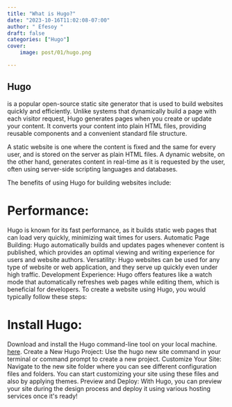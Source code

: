 ```yaml
---
title: "What is Hugo?"
date: "2023-10-16T11:02:08-07:00"
author: " Efesoy "
draft: false
categories: ["Hugo"]
cover:
    image: post/01/hugo.png

---
```


## Hugo 
is a popular open-source static site generator that is used to build websites quickly and efficiently. Unlike systems that dynamically build a page with each visitor request, Hugo generates pages when you create or update your content. It converts your content into plain HTML files, providing reusable components and a convenient standard file structure​​​​​​.

A static website is one where the content is fixed and the same for every user, and is stored on the server as plain HTML files. A dynamic website, on the other hand, generates content in real-time as it is requested by the user, often using server-side scripting languages and databases.

The benefits of using Hugo for building websites include:

# Performance: 
Hugo is known for its fast performance, as it builds static web pages that can load very quickly, minimizing wait times for users​​​​.
Automatic Page Building: Hugo automatically builds and updates pages whenever content is published, which provides an optimal viewing and writing experience for users and website authors​​.
Versatility: Hugo websites can be used for any type of website or web application, and they serve up quickly even under high traffic​​.
Development Experience: Hugo offers features like a watch mode that automatically refreshes web pages while editing them, which is beneficial for developers​​.
To create a website using Hugo, you would typically follow these steps:

# Install Hugo: 
Download and install the Hugo command-line tool on your local machine​​​​. [here](https://gohugo.io/installation/).
Create a New Hugo Project: Use the hugo new site command in your terminal or command prompt to create a new project​​.
Customize Your Site: Navigate to the new site folder where you can see different configuration files and folders. You can start customizing your site using these files and also by applying themes​​.
Preview and Deploy: With Hugo, you can preview your site during the design process and deploy it using various hosting services once it's ready​​!